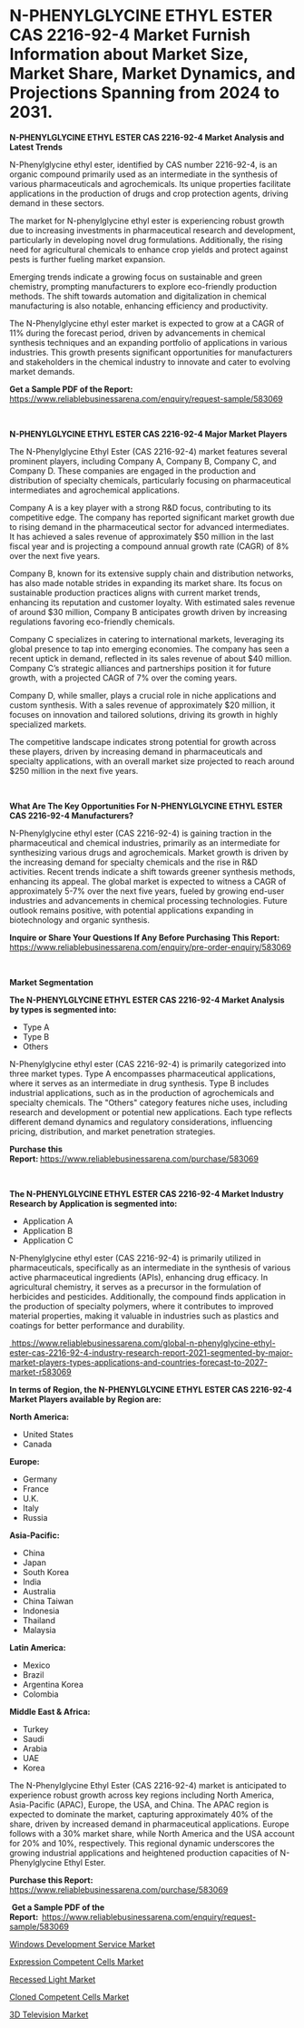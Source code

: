 <p><h1>N-PHENYLGLYCINE ETHYL ESTER CAS 2216-92-4 Market Furnish Information about Market Size, Market Share, Market Dynamics, and Projections Spanning from 2024 to 2031.</h1></p><p><strong>N-PHENYLGLYCINE ETHYL ESTER CAS 2216-92-4 Market Analysis and Latest Trends</strong></p>
<p><p>N-Phenylglycine ethyl ester, identified by CAS number 2216-92-4, is an organic compound primarily used as an intermediate in the synthesis of various pharmaceuticals and agrochemicals. Its unique properties facilitate applications in the production of drugs and crop protection agents, driving demand in these sectors.</p><p>The market for N-phenylglycine ethyl ester is experiencing robust growth due to increasing investments in pharmaceutical research and development, particularly in developing novel drug formulations. Additionally, the rising need for agricultural chemicals to enhance crop yields and protect against pests is further fueling market expansion.</p><p>Emerging trends indicate a growing focus on sustainable and green chemistry, prompting manufacturers to explore eco-friendly production methods. The shift towards automation and digitalization in chemical manufacturing is also notable, enhancing efficiency and productivity. </p><p>The N-Phenylglycine ethyl ester market is expected to grow at a CAGR of 11% during the forecast period, driven by advancements in chemical synthesis techniques and an expanding portfolio of applications in various industries. This growth presents significant opportunities for manufacturers and stakeholders in the chemical industry to innovate and cater to evolving market demands.</p></p>
<p><strong>Get a Sample PDF of the Report:&nbsp;</strong> <a href="https://www.reliablebusinessarena.com/enquiry/request-sample/583069?utm_campaign=1331&utm_medium=2&utm_source=Github&utm_content=ia&utm_term=27092024&utm_id=n-phenylglycine-ethyl-ester-cas-2216-92-4">https://www.reliablebusinessarena.com/enquiry/request-sample/583069</a></p>
<p>&nbsp;</p>
<p><strong>N-PHENYLGLYCINE ETHYL ESTER CAS 2216-92-4 Major Market Players</strong></p>
<p><p>The N-Phenylglycine Ethyl Ester (CAS 2216-92-4) market features several prominent players, including Company A, Company B, Company C, and Company D. These companies are engaged in the production and distribution of specialty chemicals, particularly focusing on pharmaceutical intermediates and agrochemical applications.</p><p>Company A is a key player with a strong R&D focus, contributing to its competitive edge. The company has reported significant market growth due to rising demand in the pharmaceutical sector for advanced intermediates. It has achieved a sales revenue of approximately $50 million in the last fiscal year and is projecting a compound annual growth rate (CAGR) of 8% over the next five years.</p><p>Company B, known for its extensive supply chain and distribution networks, has also made notable strides in expanding its market share. Its focus on sustainable production practices aligns with current market trends, enhancing its reputation and customer loyalty. With estimated sales revenue of around $30 million, Company B anticipates growth driven by increasing regulations favoring eco-friendly chemicals.</p><p>Company C specializes in catering to international markets, leveraging its global presence to tap into emerging economies. The company has seen a recent uptick in demand, reflected in its sales revenue of about $40 million. Company C’s strategic alliances and partnerships position it for future growth, with a projected CAGR of 7% over the coming years.</p><p>Company D, while smaller, plays a crucial role in niche applications and custom synthesis. With a sales revenue of approximately $20 million, it focuses on innovation and tailored solutions, driving its growth in highly specialized markets.</p><p>The competitive landscape indicates strong potential for growth across these players, driven by increasing demand in pharmaceuticals and specialty applications, with an overall market size projected to reach around $250 million in the next five years.</p></p>
<p>&nbsp;</p>
<p><strong>What Are The Key Opportunities For N-PHENYLGLYCINE ETHYL ESTER CAS 2216-92-4 Manufacturers?</strong></p>
<p><p>N-Phenylglycine ethyl ester (CAS 2216-92-4) is gaining traction in the pharmaceutical and chemical industries, primarily as an intermediate for synthesizing various drugs and agrochemicals. Market growth is driven by the increasing demand for specialty chemicals and the rise in R&D activities. Recent trends indicate a shift towards greener synthesis methods, enhancing its appeal. The global market is expected to witness a CAGR of approximately 5-7% over the next five years, fueled by growing end-user industries and advancements in chemical processing technologies. Future outlook remains positive, with potential applications expanding in biotechnology and organic synthesis.</p></p>
<p><strong>Inquire or Share Your Questions If Any Before Purchasing This Report:</strong> <a href="https://www.reliablebusinessarena.com/enquiry/pre-order-enquiry/583069?utm_campaign=1331&utm_medium=2&utm_source=Github&utm_content=ia&utm_term=27092024&utm_id=n-phenylglycine-ethyl-ester-cas-2216-92-4">https://www.reliablebusinessarena.com/enquiry/pre-order-enquiry/583069</a></p>
<p>&nbsp;</p>
<p><strong>Market Segmentation</strong></p>
<p><strong>The N-PHENYLGLYCINE ETHYL ESTER CAS 2216-92-4 Market Analysis by types is segmented into:</strong></p>
<p><ul><li>Type A</li><li>Type B</li><li>Others</li></ul></p>
<p><p>N-Phenylglycine ethyl ester (CAS 2216-92-4) is primarily categorized into three market types. Type A encompasses pharmaceutical applications, where it serves as an intermediate in drug synthesis. Type B includes industrial applications, such as in the production of agrochemicals and specialty chemicals. The "Others" category features niche uses, including research and development or potential new applications. Each type reflects different demand dynamics and regulatory considerations, influencing pricing, distribution, and market penetration strategies.</p></p>
<p><strong>Purchase this Report:&nbsp;</strong><a href="https://www.reliablebusinessarena.com/purchase/583069?utm_campaign=1331&utm_medium=2&utm_source=Github&utm_content=ia&utm_term=27092024&utm_id=n-phenylglycine-ethyl-ester-cas-2216-92-4">https://www.reliablebusinessarena.com/purchase/583069</a></p>
<p>&nbsp;</p>
<p><strong>The N-PHENYLGLYCINE ETHYL ESTER CAS 2216-92-4 Market Industry Research by Application is segmented into:</strong></p>
<p><ul><li>Application A</li><li>Application B</li><li>Application C</li></ul></p>
<p><p>N-Phenylglycine ethyl ester (CAS 2216-92-4) is primarily utilized in pharmaceuticals, specifically as an intermediate in the synthesis of various active pharmaceutical ingredients (APIs), enhancing drug efficacy. In agricultural chemistry, it serves as a precursor in the formulation of herbicides and pesticides. Additionally, the compound finds application in the production of specialty polymers, where it contributes to improved material properties, making it valuable in industries such as plastics and coatings for better performance and durability.</p></p>
<p><a href="https://www.reliablebusinessarena.com/global-n-phenylglycine-ethyl-ester-cas-2216-92-4-industry-research-report-2021-segmented-by-major-market-players-types-applications-and-countries-forecast-to-2027-market-r583069?utm_campaign=1331&utm_medium=2&utm_source=Github&utm_content=ia&utm_term=27092024&utm_id=n-phenylglycine-ethyl-ester-cas-2216-92-4">&nbsp;https://www.reliablebusinessarena.com/global-n-phenylglycine-ethyl-ester-cas-2216-92-4-industry-research-report-2021-segmented-by-major-market-players-types-applications-and-countries-forecast-to-2027-market-r583069</a></p>
<p><strong>In terms of Region, the N-PHENYLGLYCINE ETHYL ESTER CAS 2216-92-4 Market Players available by Region are:</strong></p>
<p>
    <p> <strong> North America: </strong>
        <ul>
            <li>United States</li>
            <li>Canada</li>
        </ul>
        </p> 
    <p> <strong> Europe: </strong>
        <ul>
            <li>Germany</li>
            <li>France</li>
            <li>U.K.</li>
            <li>Italy</li>
            <li>Russia</li>
        </ul>
        </p> 
    <p> <strong> Asia-Pacific: </strong>
        <ul>
            <li>China</li>
            <li>Japan</li>
            <li>South Korea</li>
            <li>India</li>
            <li>Australia</li>
            <li>China Taiwan</li>
            <li>Indonesia</li>
            <li>Thailand</li>
            <li>Malaysia</li>
        </ul>
        </p> 
    <p> <strong> Latin America: </strong>
        <ul>
            <li>Mexico</li>
            <li>Brazil</li>
            <li>Argentina Korea</li>
            <li>Colombia</li>
        </ul>
        </p> 
    <p> <strong> Middle East & Africa: </strong>
        <ul>
            <li>Turkey</li>
            <li>Saudi</li>
            <li>Arabia</li>
            <li>UAE</li>
            <li>Korea</li>
        </ul>
    </p>
    </p>
<p><p>The N-Phenylglycine Ethyl Ester (CAS 2216-92-4) market is anticipated to experience robust growth across key regions including North America, Asia-Pacific (APAC), Europe, the USA, and China. The APAC region is expected to dominate the market, capturing approximately 40% of the share, driven by increased demand in pharmaceutical applications. Europe follows with a 30% market share, while North America and the USA account for 20% and 10%, respectively. This regional dynamic underscores the growing industrial applications and heightened production capacities of N-Phenylglycine Ethyl Ester.</p></p>
<p><strong>Purchase this Report: </strong><a href="https://www.reliablebusinessarena.com/purchase/583069?utm_campaign=1331&utm_medium=2&utm_source=Github&utm_content=ia&utm_term=27092024&utm_id=n-phenylglycine-ethyl-ester-cas-2216-92-4">https://www.reliablebusinessarena.com/purchase/583069</a></p>
<p>&nbsp;<strong>Get a Sample PDF of the Report:&nbsp;&nbsp;</strong><a href="https://www.reliablebusinessarena.com/enquiry/request-sample/583069?utm_campaign=1331&utm_medium=2&utm_source=Github&utm_content=ia&utm_term=27092024&utm_id=n-phenylglycine-ethyl-ester-cas-2216-92-4">https://www.reliablebusinessarena.com/enquiry/request-sample/583069</a></p>
<p><strong></strong></p>
<p><p><a href="https://github.com/joannesouthgate/Market-Research-Report-List-5/blob/main/windows-development-service-market.md?utm_campaign=1331&utm_medium=2&utm_source=Github&utm_content=ia&utm_term=27092024&utm_id=n-phenylglycine-ethyl-ester-cas-2216-92-4">Windows Development Service Market</a></p><p><a href="https://issuu.com/reportprime-2/docs/expression-competent-cells-market-s_19893dd68a4758?utm_campaign=1331&utm_medium=2&utm_source=Github&utm_content=ia&utm_term=27092024&utm_id=n-phenylglycine-ethyl-ester-cas-2216-92-4">Expression Competent Cells Market</a></p><p><a href="https://www.linkedin.com/pulse/future-trends-global-recessed-light-market-insights-analysis-t2p5f?utm_campaign=1331&utm_medium=2&utm_source=Github&utm_content=ia&utm_term=27092024&utm_id=n-phenylglycine-ethyl-ester-cas-2216-92-4">Recessed Light Market</a></p><p><a href="https://issuu.com/reportprime-2/docs/cloned-competent-cells-market-size-_118d2755f923df?utm_campaign=1331&utm_medium=2&utm_source=Github&utm_content=ia&utm_term=27092024&utm_id=n-phenylglycine-ethyl-ester-cas-2216-92-4">Cloned Competent Cells Market</a></p><p><a href="https://www.linkedin.com/pulse/3d-television-market-insights-product-type-application-trends-ggp0c?utm_campaign=1331&utm_medium=2&utm_source=Github&utm_content=ia&utm_term=27092024&utm_id=n-phenylglycine-ethyl-ester-cas-2216-92-4">3D Television Market</a></p></p>